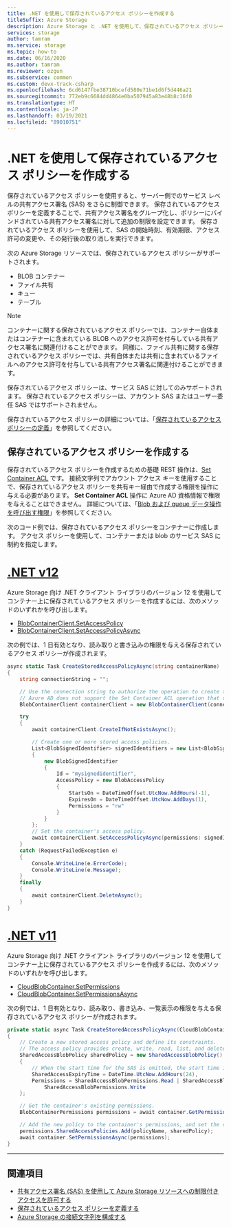 ```yaml
---
title: .NET を使用して保存されているアクセス ポリシーを作成する
titleSuffix: Azure Storage
description: Azure Storage と .NET を使用して、保存されているアクセス ポリシーを作成します。 サーバーでのサービスレベルの共有アクセス署名に対する制御のレベルを追加します。
services: storage
author: tamram
ms.service: storage
ms.topic: how-to
ms.date: 06/16/2020
ms.author: tamram
ms.reviewer: ozgun
ms.subservice: common
ms.custom: devx-track-csharp
ms.openlocfilehash: 6cd6147fbe38710bcefd580e71be1d6f5d446a21
ms.sourcegitcommit: 772eb9c6684dd4864e0ba507945a83e48b8c16f0
ms.translationtype: HT
ms.contentlocale: ja-JP
ms.lasthandoff: 03/19/2021
ms.locfileid: "89010751"
---
```

# <a name="create-a-stored-access-policy-with-net"></a>.NET を使用して保存されているアクセス ポリシーを作成する

保存されているアクセス ポリシーを使用すると、サーバー側でのサービス レベルの共有アクセス署名 (SAS) をさらに制御できます。 保存されているアクセス ポリシーを定義することで、共有アクセス署名をグループ化し、ポリシーにバインドされている共有アクセス署名に対して追加の制限を設定できます。 保存されているアクセス ポリシーを使用して、SAS の開始時刻、有効期限、アクセス許可の変更や、その発行後の取り消しを実行できます。
  
次の Azure Storage リソースでは、保存されているアクセス ポリシーがサポートされます。  
  
- BLOB コンテナー  
- ファイル共有  
- キュー  
- テーブル  
  
> [!NOTE]
> コンテナーに関する保存されているアクセス ポリシーでは、コンテナー自体またはコンテナーに含まれている BLOB へのアクセス許可を付与している共有アクセス署名に関連付けることができます。 同様に、ファイル共有に関する保存されているアクセス ポリシーでは、共有自体または共有に含まれているファイルへのアクセス許可を付与している共有アクセス署名に関連付けることができます。  
>
> 保存されているアクセス ポリシーは、サービス SAS に対してのみサポートされます。 保存されているアクセス ポリシーは、アカウント SAS またはユーザー委任 SAS ではサポートされません。  

保存されているアクセス ポリシーの詳細については、「[保存されているアクセス ポリシーの定義](/rest/api/storageservices/define-stored-access-policy)」を参照してください。

## <a name="create-a-stored-access-policy"></a>保存されているアクセス ポリシーを作成する

保存されているアクセス ポリシーを作成するための基礎 REST 操作は、[Set Container ACL](/rest/api/storageservices/set-container-acl) です。 接続文字列でアカウント アクセス キーを使用することで、保存されているアクセス ポリシーを共有キー経由で作成する権限を操作に与える必要があります。 **Set Container ACL** 操作に Azure AD 資格情報で権限を与えることはできません。 詳細については、「[Blob および queue データ操作を呼び出す権限](/rest/api/storageservices/authorize-with-azure-active-directory#permissions-for-calling-blob-and-queue-data-operations)」を参照してください。

次のコード例では、保存されているアクセス ポリシーをコンテナーに作成します。 アクセス ポリシーを使用して、コンテナーまたは blob のサービス SAS に制約を指定します。

# <a name="net-v12"></a>[.NET v12](#tab/dotnet)

Azure Storage 向け .NET クライアント ライブラリのバージョン 12 を使用してコンテナー上に保存されているアクセス ポリシーを作成するには、次のメソッドのいずれかを呼び出します。

- [BlobContainerClient.SetAccessPolicy](/dotnet/api/azure.storage.blobs.blobcontainerclient.setaccesspolicy)
- [BlobContainerClient.SetAccessPolicyAsync](/dotnet/api/azure.storage.blobs.blobcontainerclient.setaccesspolicyasync)

次の例では、1 日有効となり、読み取りと書き込みの権限を与える保存されているアクセス ポリシーが作成されます。

```csharp
async static Task CreateStoredAccessPolicyAsync(string containerName)
{
    string connectionString = "";

    // Use the connection string to authorize the operation to create the access policy.
    // Azure AD does not support the Set Container ACL operation that creates the policy.
    BlobContainerClient containerClient = new BlobContainerClient(connectionString, containerName);

    try
    {
        await containerClient.CreateIfNotExistsAsync();

        // Create one or more stored access policies.
        List<BlobSignedIdentifier> signedIdentifiers = new List<BlobSignedIdentifier>
        {
            new BlobSignedIdentifier
            {
                Id = "mysignedidentifier",
                AccessPolicy = new BlobAccessPolicy
                {
                    StartsOn = DateTimeOffset.UtcNow.AddHours(-1),
                    ExpiresOn = DateTimeOffset.UtcNow.AddDays(1),
                    Permissions = "rw"
                }
            }
        };
        // Set the container's access policy.
        await containerClient.SetAccessPolicyAsync(permissions: signedIdentifiers);
    }
    catch (RequestFailedException e)
    {
        Console.WriteLine(e.ErrorCode);
        Console.WriteLine(e.Message);
    }
    finally
    {
        await containerClient.DeleteAsync();
    }
}
```

# <a name="net-v11"></a>[.NET v11](#tab/dotnet11)

Azure Storage 向け .NET クライアント ライブラリのバージョン 12 を使用してコンテナー上に保存されているアクセス ポリシーを作成するには、次のメソッドのいずれかを呼び出します。

- [CloudBlobContainer.SetPermissions](/dotnet/api/microsoft.azure.storage.blob.cloudblobcontainer.setpermissions)
- [CloudBlobContainer.SetPermissionsAsync](/dotnet/api/microsoft.azure.storage.blob.cloudblobcontainer.setpermissionsasync)

次の例では、1 日有効となり、読み取り、書き込み、一覧表示の権限を与える保存されているアクセス ポリシーが作成されます。

```csharp
private static async Task CreateStoredAccessPolicyAsync(CloudBlobContainer container, string policyName)
{
    // Create a new stored access policy and define its constraints.
    // The access policy provides create, write, read, list, and delete permissions.
    SharedAccessBlobPolicy sharedPolicy = new SharedAccessBlobPolicy()
    {
        // When the start time for the SAS is omitted, the start time is assumed to be the time when Azure Storage receives the request.
        SharedAccessExpiryTime = DateTime.UtcNow.AddHours(24),
        Permissions = SharedAccessBlobPermissions.Read | SharedAccessBlobPermissions.List |
            SharedAccessBlobPermissions.Write
    };

    // Get the container's existing permissions.
    BlobContainerPermissions permissions = await container.GetPermissionsAsync();

    // Add the new policy to the container's permissions, and set the container's permissions.
    permissions.SharedAccessPolicies.Add(policyName, sharedPolicy);
    await container.SetPermissionsAsync(permissions);
}
```

---

## <a name="see-also"></a>関連項目

- [共有アクセス署名 (SAS) を使用して Azure Storage リソースへの制限付きアクセスを許可する](storage-sas-overview.md)
- [保存されているアクセス ポリシーを定義する](/rest/api/storageservices/define-stored-access-policy)
- [Azure Storage の接続文字列を構成する](storage-configure-connection-string.md)
